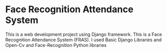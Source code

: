 # Face Recognition Attendance System

This is a web development project using Django framework.
This is a Face Recognition Attendance System (FRAS).
I used Basic Django Libraries and Open-Cv and Face-Recognition Python libraries
